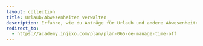 ```yaml
---
layout: collection
title: Urlaub/Abwesenheiten verwalten
description: Erfahre, wie du Anträge für Urlaub und andere Abwesenheiten verwaltest und den Prozess automatisierst. Damit verringerst du deinen Arbeitsaufwand, während deine Mitarbeiter mehr Flexibilität und Autonomie erhalten.
redirect_to:
  - https://academy.injixo.com/plan/plan-065-de-manage-time-off
---
```

